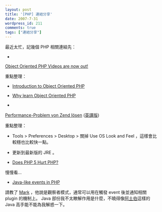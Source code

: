 ```yaml
---
layout: post
title: '[PHP] 連結分享'
date: 2007-7-31
wordpress_id: 211
comments: true
tags: ["連結分享"]
---
```


最近太忙，記幾個 PHP 相關連結先：

* 

[Object Oriented PHP Videos are now out!](http://www.killerphp.com/articles/object-oriented-php-videos/)

重點整理：

* [Introduction to Object Oriented PHP](http://www.killerphp.com/videos/oop_php_introduction/01_oop_php_introduction.html)
* [Why learn Object Oriented PHP](http://www.killerphp.com/videos/oop_why_learn_oop/why_learn_oop.html)


* 
[Performance-Problem von Zend lösen](http://labuschin.com/journal/software-tools-downloads/performance_problem-von-zend-loesen) ([英譯版](http://64.233.179.104/translate_c?hl=en&amp;langpair=de%7Cen&amp;u=http://labuschin.com/journal/software-tools-downloads/performance_problem-von-zend-loesen)) 

重點整理：

* Tools > Preferences > Desktop > 關掉 Use OS Look and Feel ，這樣會比較穩也比較快一點。
* 更新到最新版的 JRE 。


* [Does PHP 5 Hurt PHP?](http://sandro.groganz.com/weblog/2007/07/30/does-php-5-hurt-php/)

慢慢看...

* [Java-like events in PHP](http://www.alexatnet.com/node/29)

請教了 [Mark](http://blog.markplace.net/) ，他說是觀察者模式，通常可以用在觸發 event 後並通知相關 plugin 的機制上。 Java 部份我不太瞭解作用是什麼，不曉得像[阿土伯](http://racklin.blogspot.com/)這樣的 Java 高手能不能為我解惑一下。


